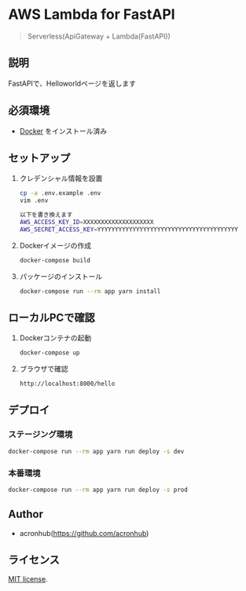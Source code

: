 # AWS Lambda for FastAPI

> Serverless(ApiGateway + Lambda(FastAPI))

## 説明

FastAPIで、Helloworldページを返します

## 必須環境

* [Docker](https://www.docker.com/) をインストール済み

## セットアップ

1. クレデンシャル情報を設置

    ```bash
    cp -a .env.example .env
    vim .env

    以下を書き換えます
    AWS_ACCESS_KEY_ID=XXXXXXXXXXXXXXXXXXXX
    AWS_SECRET_ACCESS_KEY=YYYYYYYYYYYYYYYYYYYYYYYYYYYYYYYYYYYYYYYY
    ```

2. Dockerイメージの作成

    ```bash
    docker-compose build
    ```

3. パッケージのインストール

    ```bash
    docker-compose run --rm app yarn install
    ```

## ローカルPCで確認

1. Dockerコンテナの起動

    ```bash
    docker-compose up
    ```

2. ブラウザで確認

    ```bash
    http://localhost:8000/hello
    ```

## デプロイ

### ステージング環境

```bash
docker-compose run --rm app yarn run deploy -s dev
```

### 本番環境

```bash
docker-compose run --rm app yarn run deploy -s prod
```

## Author

* acronhub(https://github.com/acronhub)

## ライセンス

[MIT license](https://en.wikipedia.org/wiki/MIT_License).
